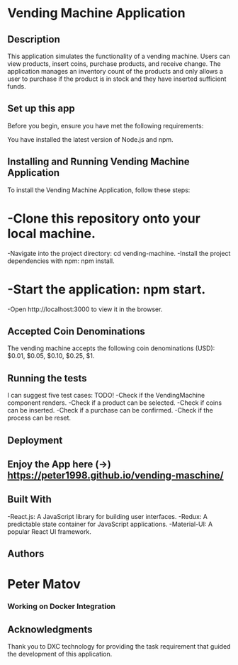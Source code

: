 # Vending Machine Application
## Description
This application simulates the functionality of a vending machine. Users can view products, insert coins, purchase products, and receive change. The application manages an inventory count of the products and only allows a user to purchase if the product is in stock and they have inserted sufficient funds.

## Set up this app
Before you begin, ensure you have met the following requirements:

You have installed the latest version of Node.js and npm.
## Installing and Running Vending Machine Application
To install the Vending Machine Application, follow these steps:

# -Clone this repository onto your local machine.
 -Navigate into the project directory: cd vending-machine.
 -Install the project dependencies with npm: npm install.
# -Start the application: npm start.
 -Open http://localhost:3000 to view it in the browser.

## Accepted Coin Denominations
The vending machine accepts the following coin denominations (USD): $0.01, $0.05, $0.10, $0.25, $1.

## Running the tests
 I can suggest five test cases:
TODO!
-Check if the VendingMachine component renders.
-Check if a product can be selected.
-Check if coins can be inserted.
-Check if a purchase can be confirmed.
-Check if the process can be reset.

## Deployment
## Enjoy the App here (->) https://peter1998.github.io/vending-maschine/

## Built With
-React.js: A JavaScript library for building user interfaces.
-Redux: A predictable state container for JavaScript applications.
-Material-UI: A popular React UI framework.
## Authors
# Peter Matov

### Working on Docker Integration

## Acknowledgments
Thank you to DXC technology for providing the task requirement that guided the development of this application.
